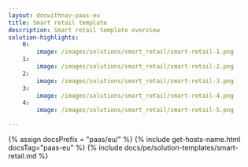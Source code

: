 ```yaml
---
layout: docwithnav-paas-eu
title: Smart retail template
description: Smart retail template overview
solution-highlights:
    0:
        image: /images/solutions/smart_retail/smart-retail-1.png
    1:
        image: /images/solutions/smart_retail/smart-retail-2.png
    2:
        image: /images/solutions/smart_retail/smart-retail-3.png
    3:
        image: /images/solutions/smart_retail/smart-retail-4.png
    4:
        image: /images/solutions/smart_retail/smart-retail-5.png

---
```


{% assign docsPrefix = "paas/eu/" %}
{% include get-hosts-name.html docsTag="paas-eu" %}
{% include docs/pe/solution-templates/smart-retail.md %}